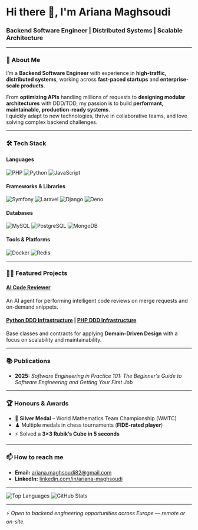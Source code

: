 <h1 >Hi there 👋, I'm Ariana Maghsoudi</h1>
<h3 >Backend Software Engineer | Distributed Systems | Scalable Architecture</h3>

---

### 🚀 About Me
I’m a **Backend Software Engineer** with experience in **high-traffic, distributed systems**, working across **fast-paced startups** and **enterprise-scale products**.

From **optimizing APIs** handling millions of requests to **designing modular architectures** with DDD/TDD, my passion is to build **performant, maintainable, production-ready systems**.  
I quickly adapt to new technologies, thrive in collaborative teams, and love solving complex backend challenges.

---

### 🛠 Tech Stack

#### Languages
![PHP](https://img.shields.io/badge/-PHP-333?style=flat&logo=php)
![Python](https://img.shields.io/badge/-Python-333?style=flat&logo=python)
![JavaScript](https://img.shields.io/badge/-JavaScript-333?style=flat&logo=javascript)

#### Frameworks & Libraries
![Symfony](https://img.shields.io/badge/-Symfony-333?style=flat&logo=symfony)
![Laravel](https://img.shields.io/badge/-Laravel-333?style=flat&logo=laravel)
![Django](https://img.shields.io/badge/-Django-333?style=flat&logo=django)
![Deno](https://img.shields.io/badge/-Deno-333?style=flat&logo=deno)

#### Databases
![MySQL](https://img.shields.io/badge/-MySQL-333?style=flat&logo=mysql)
![PostgreSQL](https://img.shields.io/badge/-PostgreSQL-333?style=flat&logo=postgresql)
![MongoDB](https://img.shields.io/badge/-MongoDB-333?style=flat&logo=mongodb)

#### Tools & Platforms
![Docker](https://img.shields.io/badge/-Docker-333?style=flat&logo=docker)
![Redis](https://img.shields.io/badge/-Redis-333?style=flat&logo=redis)

---

### 🧑‍💻 Featured Projects
#### [AI Code Reviewer](https://github.com/ariana126/AI-Code-Reviewer)
An AI agent for performing intelligent code reviews on merge requests and on-demand snippets.

#### [Python DDD Infrastructure](https://github.com/ariana126/Python-DDD-Infrastructure) | [PHP DDD Infrastructure](https://github.com/ariana126/PHP-DDD-Infrastructure)
Base classes and contracts for applying **Domain-Driven Design** with a focus on scalability and maintainability.

---

### 📚 Publications
- **2025:** *Software Engineering in Practice 101: The Beginner's Guide to Software Engineering and Getting Your First Job*

---

### 🏆 Honours & Awards
- 🥇 **Silver Medal** – World Mathematics Team Championship (WMTC)  
- ♟️ Multiple medals in chess tournaments (**FIDE-rated player**)  
- ⚡ Solved a **3×3 Rubik’s Cube in 5 seconds**

---

### 📫 How to reach me
- **Email:** ariana.maghsoudi82@gmail.com  
- **LinkedIn:** [linkedin.com/in/ariana-maghsoudi](https://www.linkedin.com/in/ariana-maghsoudi/)  

---

<p >
  <img src="https://github-readme-stats.vercel.app/api/top-langs?username=ariana126&show_icons=true&locale=en&layout=compact&theme=transparent" alt="Top Languages" />
  <img src="https://github-readme-stats.vercel.app/api?username=ariana126&show_icons=true&locale=en&theme=transparent" alt="GitHub Stats" />
</p>

---
⚡ *Open to backend engineering opportunities across Europe — remote or on-site.*

